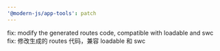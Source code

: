 ```yaml
---
'@modern-js/app-tools': patch
---
```


fix: modify the generated routes code, compatible with loadable and swc
fix: 修改生成的 routes 代码，兼容 loadable 和 swc
